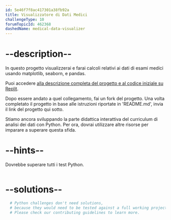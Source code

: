 ```yaml
---
id: 5e46f7f8ac417301a38fb92a
title: Visualizzatore di Dati Medici
challengeType: 10
forumTopicId: 462368
dashedName: medical-data-visualizer
---
```


# --description--

In questo progetto visualizzerai e farai calcoli relativi ai dati di esami medici usando matplotlib, seaborn, e pandas.

Puoi accedere [alla descrizione completa del progetto e al codice iniziale su Replit](https://replit.com/github/freeCodeCamp/boilerplate-medical-data-visualizer).

Dopo essere andato a quel collegamento, fai un fork del progetto. Una volta completato il progetto in base alle istruzioni riportate in 'README.md', invia il link del progetto qui sotto.

Stiamo ancora sviluppando la parte didattica interattiva del curriculum di analisi dei dati con Python. Per ora, dovrai utilizzare altre risorse per imparare a superare questa sfida.

# --hints--

Dovrebbe superare tutti i test Python.

```js

```

# --solutions--

```py
  # Python challenges don't need solutions,
  # because they would need to be tested against a full working project.
  # Please check our contributing guidelines to learn more.
```
